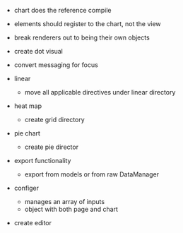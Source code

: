 * chart does the reference compile
* elements should register to the chart, not the view
* break renderers out to being their own objects

* create dot visual
* convert messaging for focus

* linear 
	* move all applicable directives under linear directory

* heat map
	* create grid directory

* pie chart
	* create pie director

* export functionality
	* export from models or from raw DataManager

* configer
	* manages an array of inputs
	* object with both page and chart

* create editor
